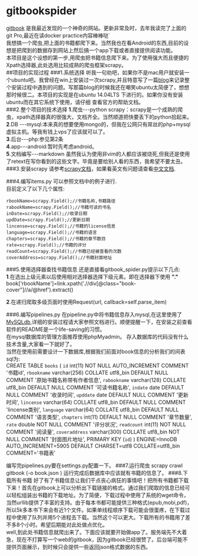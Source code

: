 # gitbookspider
[ gitbook](https://www.gitbook.com/) 是我最近发现的一个神奇的网站。更新非常及时，去年我读完了上面的git Pro,最近在读docker practice内容棒棒哒`  
我想搞一个爬虫,把上面的书籍都爬下来。当然我也在看Android的东西,目前的设想是把爬到的数据存到网站上然后搞一个app下载或者直接提供阅读功能。  
本项目是这个设想的第一步,用爬虫把书籍信息爬下来。为了使用强大而且便捷的Xpath选择器,此处选用比较成熟的爬虫框架scrapy。  
##项目的实现过程
###1.系统选择
  听我一句劝吧，如果你不是mac用户就安装一个ubuntu吧。我曾经在win上安装过一次scrapy,并且特意写了一篇[blog](http://www.trumanliu.com/windows-scrapy-install/)来记录整个安装过程中遇到的问题。写那篇blog的时候我还在嘲笑ubuntu太简便了，想想那时候很二。本项目的实现是在ubuntu 14.04LTS 下进行的。如果你没有安装ubuntu而在其它系统下使用，请仔细
查看官方的帮助文档。  
###2.整个项目的技术选择
  **1**.爬虫---python scrapy：scrapy是一个成熟的爬虫，xpath选择器真的很强大，文档齐全。当然顺道把快要丢下的python拾起来。    
  **2**.DB ---mysql:本来真的想要使用mongo的，但我在公网只有屌丝的php+mysql虚拟主机。等我有钱上vps了应该就可以了。  
  **3**.后台---php:参见第2条  
  **4**.app---android:暂时先考虑android。  
  **5**.文档编写---markdown 虽然我认为使用非vim的人都应该被烧死,但我还是使用了retext在写你看到的这些文字。毕竟是要给别人看的东西，我希望不要太丑。
###3.安装scrapy
  请参考[scrapy文档](http://doc.scrapy.org/en/0.24/)，如果看英文有问题请查看[中文文档](http://scrapy-chs.readthedocs.org/zh_CN/0.24/).
   
###4.编写items.py
  可以参照文档中的例子进行.     
  目前定义了以下几个属性:  
  
    rbookName=scrapy.Field();//书籍名称,书籍路径
    rabookName=scrapy.Field();//书籍可读的书名
    inDate=scrapy.Field();//收录日期
    updDate=scrapy.Field();//更新日期
    lincense=scrapy.Field();//书籍的license信息
    language=scrapy.Field();//书籍的语言
    chapters=scrapy.Field();//书籍的章节数目
    rate=scrapy.Field();//书籍的评分
    readCount=scrapy.Field();//书籍已经被查看的次数
    coverAddress=scrapy.Field();//书籍封面地址
###5.使用选择器查找书籍信息
还是直接看gitbook_spider.py提示以下几点:  
**1**.在选出上级元素以后使用相对选择器选择下级元素。即在选择器下使用 **"."**
    book['rbookName']=link.xpath('.//div[@class="book-cover"]//a/@href').extract()  
    
**2**.在递归爬取多级页面时使用Request(url, callback=self.parse_item)

###6.编写pipelines.py
在pipeline.py中将书籍信息存入mysql,在这里使用了[MySQLdb](http://sourceforge.net/projects/mysql-python/),详细的安装过程请大家参照文档进行。顺便提醒一下，在安装之前查看软件的README是一个life-saving的习惯。  
在mysql数据库的管理方面推荐使用phpMyadmin。
存入数据库的代码没有什么技术含量,大家看一下就好了。   
当然在使用前需要设计一下数据库,根据我们前面对book信息的分析我们的间表sql为:  
    CREATE TABLE `books` (
 `id` int(11) NOT NULL AUTO_INCREMENT COMMENT '书籍id',
 `rbookname` varchar(256) COLLATE utf8_bin DEFAULT NULL COMMENT '原始书籍名称带有作者信息',
 `rabookname` varchar(128) COLLATE utf8_bin DEFAULT NULL COMMENT '可读书籍名称',
 `indate` date DEFAULT NULL COMMENT '收录时间',
 `upddate` date DEFAULT NULL COMMENT '更新时间',
 `lincense` varchar(64) COLLATE utf8_bin DEFAULT NULL COMMENT 'lincense类别',
 `language` varchar(64) COLLATE utf8_bin DEFAULT NULL COMMENT '语言类型',
 `chapters` int(11) DEFAULT NULL COMMENT '章节数量',
 `rate` double NOT NULL COMMENT '评分状况',
 `readcount` int(11) NOT NULL COMMENT '阅读量',
 `coveraddress` varchar(300) COLLATE utf8_bin NOT NULL COMMENT '封面图片地址',
 PRIMARY KEY (`id`)
) ENGINE=InnoDB AUTO_INCREMENT=5905 DEFAULT CHARSET=utf8 COLLATE=utf8_bin COMMENT='书籍表'  

编写完pipelines.py要在settings.py配置一下。
###7.运行爬虫
    scrapy crawl gitbook (-o book.json )  运行完成后数据库中应该就有书籍的信息了。
###8.下载所有书籍
好了有了书籍信息让我们干点丧心病狂的事情吧！把所有书籍都下载下来！首先在gitbook上可以分析出下载链接的格式。通过我们爬取的信息已经可以轻松组装出书籍的下载地址。为了简便，下载过程中使用了系统的wget命令，当然urllib提供了丰富的支持。由于每本书都可能提供三种格式(epub,mobi,pdf)，所以5k多本书下来会有近1个文件。如果单线程顺序下载可能会很蛋疼，在下载过程中使用了队列并用5个进程去下载。当然这个可以更大。下载所有的书籍用了差不多8个小时。希望后期能对此处做点优化。  
   well,到此处书籍信息就爬出来了。下面应该就要开始做app了。服务端先不大着急，现在不打算写一个web的gitbook，因为gitbook已经很赞了。后台端可能不提供页面展示，到时候只会提供一些返回json格式数据的东西。
     

 